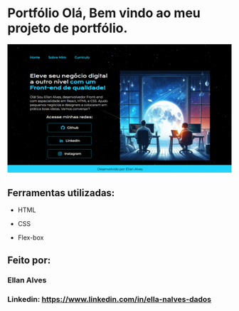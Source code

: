 # Portfólio Olá, Bem vindo ao meu projeto de portfólio.

![image](assets/Tela-site.png)

## Ferramentas utilizadas:

* HTML

* CSS

* Flex-box

## Feito por:

### Ellan Alves

### Linkedin: https://www.linkedin.com/in/ella-nalves-dados
